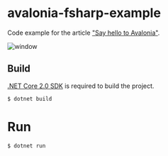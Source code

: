 # avalonia-fsharp-example

Code example for the article ["Say hello to Avalonia"](https://gsomix.github.io/blog/01-say-hello-to-avalonia/).

![window](img/01-window.PNG)

## Build

[.NET Core 2.0 SDK](https://www.microsoft.com/net/download/core#/sdk) is required to build the project.

```
$ dotnet build
```

# Run

```
$ dotnet run
```
